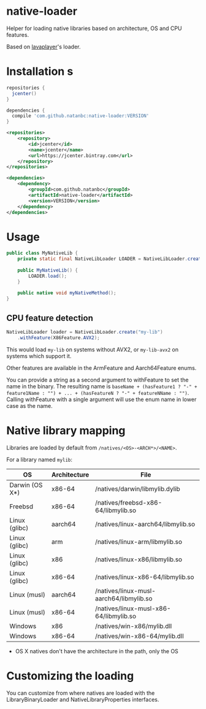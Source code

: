 # native-loader

Helper for loading native libraries based on architecture, OS and CPU features.

Based on [lavaplayer](https://github.com/sedmelluq/lavaplayer/tree/0eaaf7a7bf9fbb3da5787f0b49e844f0beceb70d/common/src/main/java/com/sedmelluq/lava/common/natives)'s
loader.

# Installation s

```gradle
repositories {
  jcenter()
}

dependencies {
  compile 'com.github.natanbc:native-loader:VERSION'
}
```

```xml
<repositories>
    <repository>
        <id>jcenter</id>
        <name>jcenter</name>
        <url>https://jcenter.bintray.com</url>
    </repository>
</repositories>

<dependencies>
    <dependency>
        <groupId>com.github.natanbc</groupId>
        <artifactId>native-loader</artifactId>
        <version>VERSION</version>
    </dependency>
</dependencies>
```

# Usage

```java
public class MyNativeLib {
    private static final NativeLibLoader LOADER = NativeLibLoader.create("my-lib");
    
    public MyNativeLib() {
        LOADER.load();
    }
    
    public native void myNativeMethod();
}
```

## CPU feature detection

```java
NativeLibLoader loader = NativeLibLoader.create("my-lib")
    .withFeature(X86Feature.AVX2);
```

This would load `my-lib` on systems without AVX2, or `my-lib-avx2` on systems which support it.

Other features are available in the ArmFeature and Aarch64Feature enums.

You can provide a string as a second argument to withFeature to set the name in the binary.
The resulting name is `baseName + (hasFeature1 ? "-" + feature1Name : "") + ... + (hasFeatureN ? "-" + featureNName : "")`.
Calling withFeature with a single argument will use the enum name in lower case as the name.

# Native library mapping

Libraries are loaded by default from `/natives/<OS>-<ARCH*>/<NAME>`.

For a library named `mylib`:

| OS             | Architecture | File                                    |
|----------------|--------------|-----------------------------------------|
| Darwin (OS X*) | x86-64       | /natives/darwin/libmylib.dylib          |
| Freebsd        | x86-64       | /natives/freebsd-x86-64/libmylib.so     |
| Linux (glibc)  | aarch64      | /natives/linux-aarch64/libmylib.so      |
| Linux (glibc)  | arm          | /natives/linux-arm/libmylib.so          |
| Linux (glibc)  | x86          | /natives/linux-x86/libmylib.so          |
| Linux (glibc)  | x86-64       | /natives/linux-x86-64/libmylib.so       |
| Linux (musl)   | aarch64      | /natives/linux-musl-aarch64/libmylib.so |
| Linux (musl)   | x86-64       | /natives/linux-musl-x86-64/libmylib.so  |
| Windows        | x86          | /natives/win-x86/mylib.dll              |
| Windows        | x86-64       | /natives/win-x86-64/mylib.dll           |

* OS X natives don't have the architecture in the path, only the OS

# Customizing the loading

You can customize from where natives are loaded with the LibraryBinaryLoader and NativeLibraryProperties interfaces.
